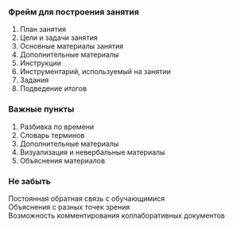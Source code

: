 ### Фрейм для построения занятия

1. План занятия
2. Цели и задачи занятия
3. Основные материалы занятия
4. Дополнительные материалы
5. Инструкции
6. Инструментарий, используемый на занятии
7. Задания
8. Подведение итогов     

### Важные пункты

1. Разбивка по времени       
2. Словарь терминов       
3. Дополнительные материалы       
4. Визуализация и невербальные материалы        
5. Объяснения материалов      


### Не забыть

Постоянная обратная связь с обучающимися      
Объяснения с разных точек зрения      
Возможность комментирования коллаборативных документов     
